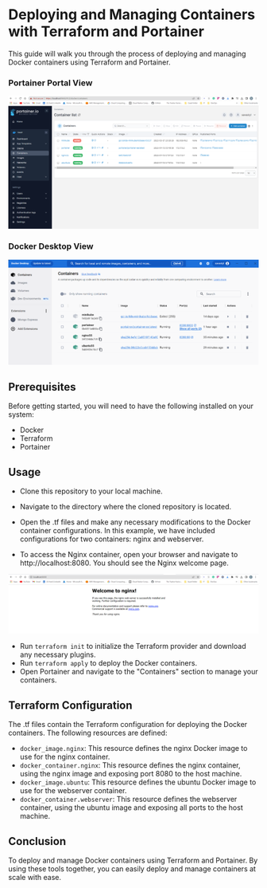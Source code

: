 # Deploying and Managing Containers with Terraform and Portainer

This guide will walk you through the process of deploying and managing Docker containers using Terraform and Portainer.

### Portainer Portal View
![Alt text](Media/3.png)

### Docker Desktop View
![Alt text](Media/2.png)

## Prerequisites
Before getting started, you will need to have the following installed on your system:

+ Docker
+ Terraform
+ Portainer

## Usage
+ Clone this repository to your local machine.
+ Navigate to the directory where the cloned repository is located.
+ Open the .tf files and make any necessary modifications to the Docker container configurations. In this example, we have included configurations for two containers: nginx and webserver.

+ To access the Nginx container, open your browser and navigate to http://localhost:8080. You should see the Nginx welcome page.

![Alt text](Media/Screenshot%202023-04-13%20073927.png)

+ Run `terraform init` to initialize the Terraform provider and download any necessary plugins.
+ Run `terraform apply` to deploy the Docker containers.
+ Open Portainer and navigate to the "Containers" section to manage your containers.

## Terraform Configuration
The .tf files contain the Terraform configuration for deploying the Docker containers. The following resources are defined:

+ `docker_image.nginx`: This resource defines the nginx Docker image to use for the nginx container.
+ `docker_container.nginx`: This resource defines the nginx container, using the nginx image and exposing port 8080 to the host machine.
+ `docker_image.ubuntu`: This resource defines the ubuntu Docker image to use for the webserver container.
+ `docker_container.webserver`: This resource defines the webserver container, using the ubuntu image and exposing all ports to the host machine.


## Conclusion
To deploy and manage Docker containers using Terraform and Portainer. By using these tools together, you can easily deploy and manage containers at scale with ease.




